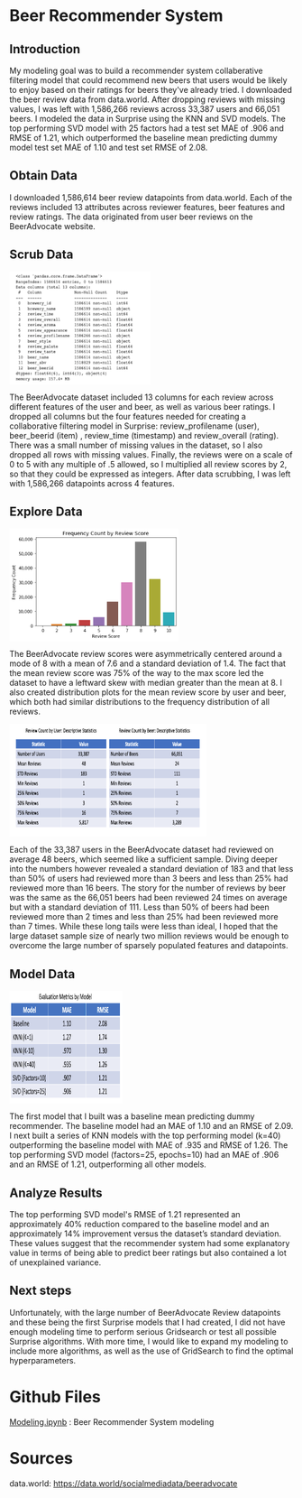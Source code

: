 # Beer Recommender System

## Introduction
My modeling goal was to build a recommender system collaberative filtering model that could recommend new beers that users would be likely to enjoy based on their ratings for beers they've already tried.  I downloaded the beer review data from data.world.  After dropping reviews with missing values, I was left with 1,586,266 reviews across 33,387 users and 66,051 beers.  I modeled the data in Surprise using the KNN and SVD models.  The top performing SVD model with 25 factors had a test set MAE of .906 and RMSE of 1.21, which outperformed the baseline mean predicting dummy model test set MAE of 1.10 and test set RMSE of 2.08.

## Obtain Data
I downloaded 1,586,614 beer review datapoints from data.world.  Each of the reviews included 13 attributes across reviewer features, beer features and review ratings.  The data originated from user beer reviews on the BeerAdvocate website.

## Scrub Data

<a href="url"><img src="https://github.com/blantj/beer_recommender_system/blob/main/Images/raw_data_df.info().png" align="middle" height="200" width="250" ></a>

The BeerAdvocate dataset included 13 columns for each review across different features of the user and beer, as well as various beer ratings. I dropped all columns but the four features needed for creating a collaborative filtering model in Surprise: review_profilename (user), beer_beerid (item) , review_time (timestamp) and review_overall (rating). There was a small number of missing values in the dataset, so I also dropped all rows with missing values. Finally, the reviews were on a scale of 0 to 5 with any multiple of .5 allowed, so I multiplied all review scores by 2, so that they could be expressed as integers. After data scrubbing, I was left with 1,586,266 datapoints across 4 features.

## Explore Data

<a href="url"><img src="https://github.com/blantj/beer_recommender_system/blob/main/Images/review_score_freq_dist.png" align="middle" height="200" width="300" ></a>

The BeerAdvocate review scores were asymmetrically centered around a mode of 8 with a mean of 7.6 and a standard deviation of 1.4. The fact that the mean review score was 75% of the way to the max score led the dataset to have a leftward skew with median greater than the mean at 8. I also created distribution plots for the mean review score by user and beer, which both had similar distributions to the frequency distribution of all reviews.

<a href="url"><img src="https://github.com/blantj/beer_recommender_system/blob/main/Images/user_item_review_statistics.png" align="middle" height="200" width="350" ></a>

Each of the 33,387 users in the BeerAdvocate dataset had reviewed on average 48 beers, which seemed like a sufficient sample. Diving deeper into the numbers however revealed a standard deviation of 183 and that less than 50% of users had reviewed more than 3 beers and less than 25% had reviewed more than 16 beers. The story for the number of reviews by beer was the same as the 66,051 beers had been reviewed 24 times on average but with a standard deviation of 111. Less than 50% of beers had been reviewed more than 2 times and less than 25% had been reviewed more than 7 times. While these long tails were less than ideal, I hoped that the large dataset sample size of nearly two million reviews would be enough to overcome the large number of sparsely populated features and datapoints.

## Model Data

<a href="url"><img src="https://github.com/blantj/beer_recommender_system/blob/main/Images/model_performance.png" align="middle" height="200" width="200" ></a>

The first model that I built was a baseline mean predicting dummy recommender. The baseline model had an MAE of 1.10 and an RMSE of 2.09. I next built a series of KNN models with the top performing model (k=40) outperforming the baseline model with MAE of .935 and RMSE of 1.26.  The top performing SVD model (factors=25, epochs=10) had an MAE of .906 and an RMSE of 1.21, outperforming all other models. 

## Analyze Results
The top performing SVD model's RMSE of 1.21 represented an approximately 40% reduction compared to the baseline model and an  approximately 14% improvement versus the dataset’s standard deviation. These values suggest that the recommender system had some explanatory value in terms of being able to predict beer ratings but also contained a lot of unexplained variance.

## Next steps
Unfortunately, with the large number of BeerAdvocate Review datapoints and these being the first Surprise models that I had created, I did not have enough modeling time to perform serious Gridsearch or test all possible Surprise algorithms.  With more time, I would like to expand my modeling to include more algorithms, as well as the use of GridSearch to find the optimal hyperparameters.

# Github Files
[Modeling.ipynb](https://github.com/blantj/beer_recommender_system/blob/main/Modeling.ipynb) :  Beer Recommender System modeling

# Sources
data.world: https://data.world/socialmediadata/beeradvocate
